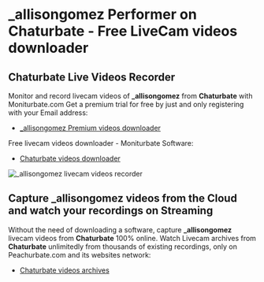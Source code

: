 # _allisongomez Performer on Chaturbate - Free LiveCam videos downloader

## Chaturbate Live Videos Recorder

Monitor and record livecam videos of **_allisongomez** from **Chaturbate** with Moniturbate.com
Get a premium trial for free by just and only registering with your Email address:
* [_allisongomez Premium videos downloader](https://moniturbate.com/request-demo-licence-key.html)

Free livecam videos downloader - Moniturbate Software:
* [Chaturbate videos downloader](https://moniturbate.com/moniturbate-download-software.html)

![_allisongomez livecam videos recorder](https://peachurnet.com/templates/moniturbate-software.png)


## Capture _allisongomez videos from the Cloud and watch your recordings on Streaming

Without the need of downloading a software, capture **_allisongomez** livecam videos from **Chaturbate** 100% online.
Watch Livecam archives from **Chaturbate** unlimitedly from thousands of existing recordings, only on Peachurbate.com and its websites network:
* [Chaturbate videos archives](https://peachurnet.com/)